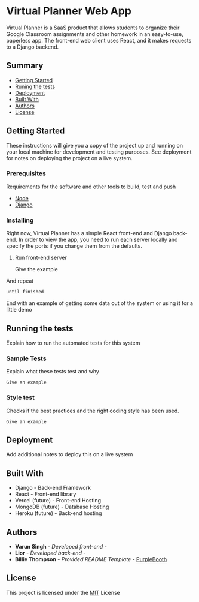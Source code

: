 # Virtual Planner Web App

Virtual Planner is a SaaS product that allows students to organize their Google Classroom assignments and other homework in an easy-to-use, paperless app. The front-end web client uses React, and it makes requests to a Django backend. 


## Summary

  - [Getting Started](#getting-started)
  - [Runing the tests](#running-the-tests)
  - [Deployment](#deployment)
  - [Built With](#built-with)
  - [Authors](#authors)
  - [License](#license)

## Getting Started

These instructions will give you a copy of the project up and running on
your local machine for development and testing purposes. See deployment
for notes on deploying the project on a live system.

### Prerequisites

Requirements for the software and other tools to build, test and push 
- [Node](https://www.example.com)
- [Django](https://djangoproject.com)

### Installing

Right now, Virtual Planner has a simple React front-end and Django back-end. In order to view the app, you need to run each server locally and specify the ports if you change them from the defaults. 

1. Run front-end server

    Give the example

And repeat

    until finished

End with an example of getting some data out of the system or using it
for a little demo

## Running the tests

Explain how to run the automated tests for this system

### Sample Tests

Explain what these tests test and why

    Give an example

### Style test

Checks if the best practices and the right coding style has been used.

    Give an example

## Deployment

Add additional notes to deploy this on a live system

## Built With

  - Django - Back-end Framework
  - React - Front-end library
  - Vercel (future) - Front-end Hosting
  - MongoDB (future) - Database Hosting
  - Heroku (future) - Back-end hosting

## Authors

  - **Varun Singh** - *Developed front-end* - []()
  - **Lior** - *Developed back-end* - []()
  - **Billie Thompson** - *Provided README Template* -
    [PurpleBooth](https://github.com/PurpleBooth)

## License

This project is licensed under the [MIT](LICENSE) License

